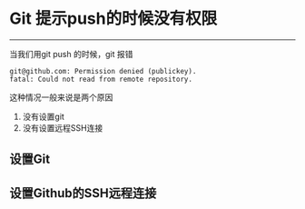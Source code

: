 # Git 提示push的时候没有权限
<hr>

当我们用git push 的时候，git 报错
```
git@github.com: Permission denied (publickey).
fatal: Could not read from remote repository.
```
这种情况一般来说是两个原因
1. 没有设置git
2. 没有设置远程SSH连接

## 设置Git



## 设置Github的SSH远程连接
